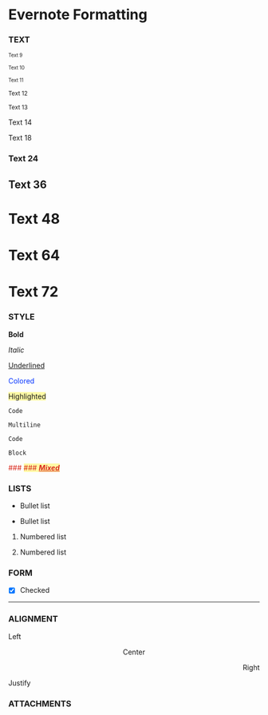 # Evernote Formatting

### **TEXT**

<small><small>Text 9</small></small>

<small><small>Text 10</small></small>

<small><small>Text 11</small></small>

<small>Text 12</small>

<small>Text 13</small>

Text 14

Text 18

### Text 24

## Text 36

# Text 48

# Text 64

# Text 72

### **STYLE**

**Bold**

_Italic_

<u>Underlined</u>

<span style="color: rgb(4, 51, 255);">Colored</span>

<span style="background-color: rgb(255, 250, 165);">Highlighted</span>

`Code`

```
Multiline

Code

Block
```

<span style="color: #da2a1e;">### <span style="background-color: rgb(255, 250, 165);">### **_<u>Mixed</u>_**</span></span>

### **LISTS**

- Bullet list

- Bullet list

1. Numbered list

2. Numbered list

### **FORM**

- [x] Checked

---

### **ALIGNMENT**

Left

<p align="center">Center</p>

<p align="right">Right</p>

<p align="justify">Justify</p>

### **ATTACHMENTS**
